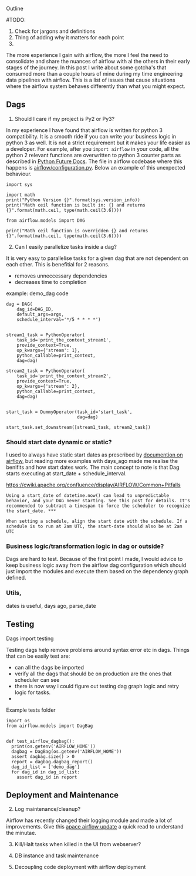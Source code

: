 Outline

#TODO:
1. Check for jargons and definitions
2. Thing of adding why it matters for each point
3.



The more experience I gain with airflow, the more I feel the need to consolidate and share the nuances of airflow with al the others in their early stages of the journey. In this post I write about some gotcha's that consumed more than a couple hours of mine during my time engineering data pipelines with airflow. This is a list of issues that cause situations where the airflow system behaves differently than what you might expect.

## Dags

1. Should I care if my project is Py2 or Py3?

In my experience I have found that airflow is written for python 3 compatibility. It is a smooth ride if you can write your business logic in python 3 as well. It is not a strict requirement but it makes your life easier as a developer. For example, after you `import airflow` in your code, all the python 2 relevant functions are overwritten to python 3 counter parts as described in [Python Future Docs](http://python-future.org/standard_library_imports.html#standard-library-imports). The file in airflow codebase where this happens is [airflow/configuration.py](https://github.com/apache/incubator-airflow/blob/master/airflow/configuration.py#L35). Below an example of this unexpected behaviour.

```
import sys

import math
print("Python Version {}".format(sys.version_info))
print("Math ceil function is built in: {} and returns {}".format(math.ceil, type(math.ceil(3.6))))

from airflow.models import DAG

print("Math ceil function is overridden {} and returns {}".format(math.ceil, type(math.ceil(3.6))))

```



2. Can I easily parallelize tasks inside a dag?

It is very easy to parallelise tasks for a given dag that are not dependent on each other. This is benefitial for 2 reasons.
- removes unneccessary dependencies
- decreases time to completion


example: demo_dag code
```
dag = DAG(
    dag_id=DAG_ID,
    default_args=args,
    schedule_interval='*/5 * * * *')


stream1_task = PythonOperator(
    task_id='print_the_context_stream1',
    provide_context=True,
    op_kwargs={'stream': 1},
    python_callable=print_context,
    dag=dag)

stream2_task = PythonOperator(
    task_id='print_the_context_stream2',
    provide_context=True,
    op_kwargs={'stream': 2},
    python_callable=print_context,
    dag=dag)


start_task = DummyOperator(task_id='start_task',
                           dag=dag)

start_task.set_downstream([stream1_task, stream2_task])
```

### Should start date dynamic or static?

I used to always have static start dates as prescribed by [documention on airflow](https://github.com/apache/incubator-airflow/blob/master/UPDATING.md#less-forgiving-scheduler-on-dynamic-start_date), but reading more examples with days_ago made me realise the benifits and how start dates work. The main concept to note is that Dag starts executing at start_date + schedule_interval.


https://cwiki.apache.org/confluence/display/AIRFLOW/Common+Pitfalls
```
Using a start_date of datetime.now() can lead to unpredictable behavior, and your DAG never starting. See this post for details. It's recommended to subtract a timespan to force the scheduler to recognize the start_date. ***
```
```
When setting a schedule, align the start date with the schedule. If a schedule is to run at 2am UTC, the start-date should also be at 2am UTC
```
### Business logic/transformation logic in dag or outside?


Dags are hard to test. Because of the first point I made, I would advice to keep business logic away from the airflow dag configuration which should just import the modules and execute them based on the dependency graph defined.


### Utils,

dates is useful, days ago, parse_date


## Testing

Dags import testing

Testing dags help remove problems around syntax error etc in dags. Things that can be easily test are:
- can all the dags be imported
- verify all the dags that should be on production are the ones that scheduler can see
- there is now way i could figure out testing dag graph logic and retry logic for tasks.
-

Example tests folder
```
import os
from airflow.models import DagBag


def test_airflow_dagbag():
  print(os.getenv('AIRFLOW_HOME'))
  dagbag = DagBag(os.getenv('AIRFLOW_HOME'))
  assert dagbag.size() > 0
  report = dagbag.dagbag_report()
  dag_id_list = ['demo_dag']
  for dag_id in dag_id_list:
    assert dag_id in report
```

## Deployment and Maintenance



2. Log maintenance/cleanup?

Airflow has recently changed their logging module and made a lot of improvements. Give this [apace airflow update](https://github.com/apache/incubator-airflow/blob/master/UPDATING.md#logging-update) a quick read to understand the minutae.

3. Kill/Halt tasks when killed in the UI from webserver?

4. DB instance and task maintenance

5. Decoupling code deployment with airflow deployment
